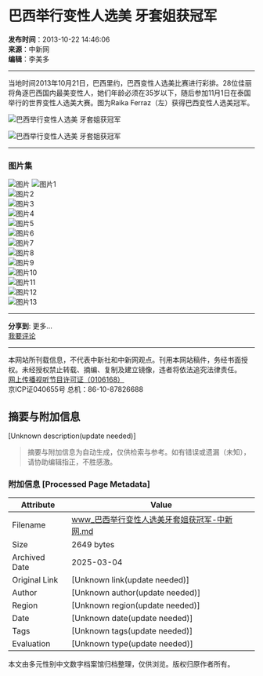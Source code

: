# 巴西举行变性人选美 牙套姐获冠军

**发布时间**：2013-10-22 14:46:06  
**来源**：中新网  
**编辑**：李美多  

---

当地时间2013年10月21日，巴西里约，巴西变性人选美比赛进行彩排。28位佳丽将角逐巴西国内最美变性人，她们年龄必须在35岁以下，随后参加11月1日在泰国举行的世界变性人选美大赛。图为Raika Ferraz（左）获得巴西变性人选美冠军。

![巴西举行变性人选美 牙套姐获冠军](http://i7.chinanews.com/tp/2011hd/images/yt.gif)

![巴西举行变性人选美 牙套姐获冠军](http://i7.chinanews.com/tp/2011hd/images/yt.gif)

---

### 图片集

![图片](http://i7.chinanews.com/tp/2011hd/images/bian1.gif)
![图片1](http://www.chinanews.com/tp/hd2011/2013/10-22/U399P4T426D257169F16470DT20131022144606.jpg)  
![图片2](http://www.chinanews.com/tp/hd2011/2013/10-22/U399P4T425D28936F16506DT20131022112434.jpg)  
![图片3](http://www.chinanews.com/tp/hd2011/2013/10-22/U399P4T426D257077F16470DT20131022112516.jpg)  
![图片4](http://www.chinanews.com/tp/hd2011/2013/10-22/U399P4T426D257078F16470DT20131022112652.jpg)  
![图片5](http://www.chinanews.com/tp/hd2011/2013/10-22/U399P4T426D257079F16470DT20131022112659.jpg)  
![图片6](http://www.chinanews.com/tp/hd2011/2013/10-22/U399P4T426D257080F16470DT20131022112705.jpg)  
![图片7](http://www.chinanews.com/tp/hd2011/2013/10-22/U399P4T426D257081F16470DT20131022112819.jpg)  
![图片8](http://www.chinanews.com/tp/hd2011/2013/10-22/U399P4T426D257082F16470DT20131022112831.jpg)  
![图片9](http://www.chinanews.com/tp/hd2011/2013/10-22/U399P4T426D257166F16470DT20131022144523.jpg)  
![图片10](http://www.chinanews.com/tp/hd2011/2013/10-22/U399P4T426D257169F16470DT20131022144606.jpg)  
![图片11](http://www.chinanews.com/tp/hd2011/2013/10-22/U399P4T426D257172F16470DT20131022144654.jpg)  
![图片12](http://www.chinanews.com/tp/hd2011/2013/10-22/U399P4T426D257199F16470DT20131022151832.jpg)  
![图片13](http://www.chinanews.com/tp/hd2011/2013/10-22/U399P4T426D257200F16470DT20131022151937.jpg)  

---

**分享到**: 更多...  
[我要评论](http://comment.chinanews.com/comments/comments.php?newsid=5408803) 

---

本网站所刊载信息，不代表中新社和中新网观点。刊用本网站稿件，务经书面授权。未经授权禁止转载、摘编、复制及建立镜像，违者将依法追究法律责任。  
[网上传播视听节目许可证（0106168）](http://www.chinanews.com/news/xuke.html)  
京ICP证040655号 总机：86-10-87826688
<!-- tcd_original_link https://www.chinanews.com.cn/tp/hd2011/2013/10-22/257169.shtml -->


## 摘要与附加信息

<!-- tcd_abstract -->
[Unknown description(update needed)]
<!-- tcd_abstract_end -->

> 摘要与附加信息为自动生成，仅供检索与参考。如有错误或遗漏（未知），请协助编辑指正，不胜感激。

### 附加信息 [Processed Page Metadata]

| Attribute       | Value                                  |
|-----------------|----------------------------------------|
| Filename        | www_巴西举行变性人选美牙套姐获冠军-中新网.md                             |
| Size            | 2649 bytes                           |
| Archived Date   | 2025-03-04                             |
| Original Link   | [Unknown link(update needed)]                       |
| Author          | [Unknown author(update needed)]                               |
| Region          | [Unknown region(update needed)]                               |
| Date            | [Unknown date(update needed)]                                 |
| Tags            | [Unknown tags(update needed)]                                 |
| Evaluation            | [Unknown type(update needed)]                                 |
<!-- tcd_table_end -->

本文由多元性别中文数字档案馆归档整理，仅供浏览。版权归原作者所有。
